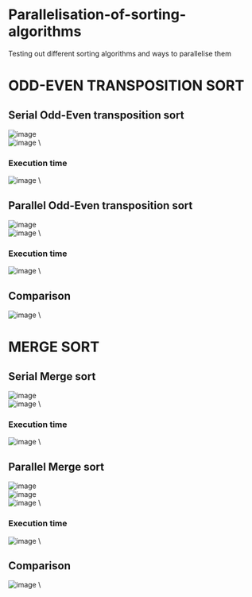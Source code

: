 # Parallelisation-of-sorting-algorithms
Testing out different sorting algorithms and ways to parallelise them

# ODD-EVEN TRANSPOSITION SORT

## Serial Odd-Even transposition sort
![image](https://github.com/slanacpizzagomilicafesb/Parallelisation-of-sorting-algorithms/assets/56551410/2f9466dd-0217-48ce-98b9-4cea63140b74) \
![image](https://github.com/slanacpizzagomilicafesb/Parallelisation-of-sorting-algorithms/assets/56551410/9bb401b4-2c44-4c6b-9326-3f757d7dbc91) \

### Execution time
![image](https://github.com/slanacpizzagomilicafesb/Parallelisation-of-sorting-algorithms/assets/56551410/b3746abd-cc38-4a09-8cf8-42058d75bdc2) \

## Parallel Odd-Even transposition sort
![image](https://github.com/slanacpizzagomilicafesb/Parallelisation-of-sorting-algorithms/assets/56551410/eb8bc36c-b89d-4b95-98bd-ef92b59796e8) \
![image](https://github.com/slanacpizzagomilicafesb/Parallelisation-of-sorting-algorithms/assets/56551410/2f117bfd-c522-4e79-91e4-c6d9719d8e16) \

### Execution time
![image](https://github.com/slanacpizzagomilicafesb/Parallelisation-of-sorting-algorithms/assets/56551410/ebc85987-8a4a-40a9-a904-921fbed2e687) \

## Comparison
![image](https://github.com/slanacpizzagomilicafesb/Parallelisation-of-sorting-algorithms/assets/56551410/c15af7ce-bac9-4d5e-91d8-afca1f5594b2) \

# MERGE SORT

## Serial Merge sort
![image](https://github.com/slanacpizzagomilicafesb/Parallelisation-of-sorting-algorithms/assets/56551410/89150943-4242-4139-b700-59ddd2b12a69) \
![image](https://github.com/slanacpizzagomilicafesb/Parallelisation-of-sorting-algorithms/assets/56551410/b1bee09c-0f4d-4adb-a1a9-e602e35c8bb2) \
 
### Execution time
![image](https://github.com/slanacpizzagomilicafesb/Parallelisation-of-sorting-algorithms/assets/56551410/b713eca2-f02d-416c-af55-0bfd10751dea) \

## Parallel Merge sort
![image](https://github.com/slanacpizzagomilicafesb/Parallelisation-of-sorting-algorithms/assets/56551410/a57f3003-fad1-4ac8-b0d4-11ee6ef58c5b) \
![image](https://github.com/slanacpizzagomilicafesb/Parallelisation-of-sorting-algorithms/assets/56551410/ad3e5f73-0573-4b53-94c5-f42e9228c6fe) \
![image](https://github.com/slanacpizzagomilicafesb/Parallelisation-of-sorting-algorithms/assets/56551410/4c6722bf-052d-4e64-b582-f0e614988dc9) \

### Execution time
![image](https://github.com/slanacpizzagomilicafesb/Parallelisation-of-sorting-algorithms/assets/56551410/2d968a43-181c-4e3b-b39a-79cf7bb18ac4) \

## Comparison
![image](https://github.com/slanacpizzagomilicafesb/Parallelisation-of-sorting-algorithms/assets/56551410/f7f44414-3f0e-4e61-84e2-74c51c5c98b1) \
